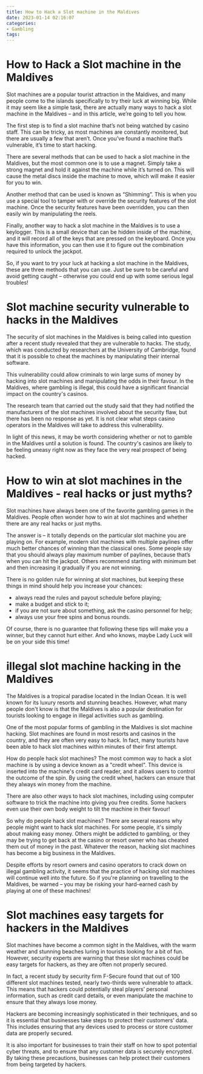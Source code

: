 ```yaml
---
title: How to Hack a Slot machine in the Maldives 
date: 2023-01-14 02:16:07
categories:
- Gambling
tags:
---
```



#  How to Hack a Slot machine in the Maldives 

Slot machines are a popular tourist attraction in the Maldives, and many people come to the islands specifically to try their luck at winning big. While it may seem like a simple task, there are actually many ways to hack a slot machine in the Maldives – and in this article, we’re going to tell you how.

The first step is to find a slot machine that’s not being watched by casino staff. This can be tricky, as most machines are constantly monitored, but there are usually a few that aren’t. Once you’ve found a machine that’s vulnerable, it’s time to start hacking.

There are several methods that can be used to hack a slot machine in the Maldives, but the most common one is to use a magnet. Simply take a strong magnet and hold it against the machine while it’s turned on. This will cause the metal discs inside the machine to move, which will make it easier for you to win.

Another method that can be used is known as “Shimming”. This is when you use a special tool to tamper with or override the security features of the slot machine. Once the security features have been overridden, you can then easily win by manipulating the reels.

Finally, another way to hack a slot machine in the Maldives is to use a keylogger. This is a small device that can be hidden inside of the machine, and it will record all of the keys that are pressed on the keyboard. Once you have this information, you can then use it to figure out the combination required to unlock the jackpot.

So, if you want to try your luck at hacking a slot machine in the Maldives, these are three methods that you can use. Just be sure to be careful and avoid getting caught – otherwise you could end up with some serious legal troubles!

#  Slot machine security vulnerable to hacks in the Maldives 

The security of slot machines in the Maldives is being called into question after a recent study revealed that they are vulnerable to hacks. The study, which was conducted by researchers at the University of Cambridge, found that it is possible to cheat the machines by manipulating their internal software.

This vulnerability could allow criminals to win large sums of money by hacking into slot machines and manipulating the odds in their favour. In the Maldives, where gambling is illegal, this could have a significant financial impact on the country's casinos.

The research team that carried out the study said that they had notified the manufacturers of the slot machines involved about the security flaw, but there has been no response as yet. It is not clear what steps casino operators in the Maldives will take to address this vulnerability.

In light of this news, it may be worth considering whether or not to gamble in the Maldives until a solution is found. The country's casinos are likely to be feeling uneasy right now as they face the very real prospect of being hacked.

#  How to win at slot machines in the Maldives - real hacks or just myths? 

Slot machines have always been one of the favorite gambling games in the Maldives. People often wonder how to win at slot machines and whether there are any real hacks or just myths.

The answer is – it totally depends on the particular slot machine you are playing on. For example, modern slot machines with multiple paylines offer much better chances of winning than the classical ones. Some people say that you should always play maximum number of paylines, because that’s when you can hit the jackpot. Others recommend starting with minimum bet and then increasing it gradually if you are not winning. 

There is no golden rule for winning at slot machines, but keeping these things in mind should help you increase your chances: 
- always read the rules and payout schedule before playing; 
- make a budget and stick to it; 
- if you are not sure about something, ask the casino personnel for help; 
- always use your free spins and bonus rounds.

Of course, there is no guarantee that following these tips will make you a winner, but they cannot hurt either. And who knows, maybe Lady Luck will be on your side this time!

#  illegal slot machine hacking in the Maldives 

The Maldives is a tropical paradise located in the Indian Ocean. It is well known for its luxury resorts and stunning beaches. However, what many people don't know is that the Maldives is also a popular destination for tourists looking to engage in illegal activities such as gambling.

One of the most popular forms of gambling in the Maldives is slot machine hacking. Slot machines are found in most resorts and casinos in the country, and they are often very easy to hack. In fact, many tourists have been able to hack slot machines within minutes of their first attempt.

How do people hack slot machines? The most common way to hack a slot machine is by using a device known as a "credit wheel". This device is inserted into the machine's credit card reader, and it allows users to control the outcome of the spin. By using the credit wheel, hackers can ensure that they always win money from the machine.

There are also other ways to hack slot machines, including using computer software to trick the machine into giving you free credits. Some hackers even use their own body weight to tilt the machine in their favour!

So why do people hack slot machines? There are several reasons why people might want to hack slot machines. For some people, it's simply about making easy money. Others might be addicted to gambling, or they may be trying to get back at the casino or resort owner who has cheated them out of money in the past. Whatever the reason, hacking slot machines has become a big business in the Maldives.

Despite efforts by resort owners and casino operators to crack down on illegal gambling activity, it seems that the practice of hacking slot machines will continue well into the future. So if you're planning on travelling to the Maldives, be warned – you may be risking your hard-earned cash by playing at one of these machines!

# Slot machines easy targets for hackers in the Maldives

Slot machines have become a common sight in the Maldives, with the warm weather and stunning beaches luring in tourists looking for a bit of fun. However, security experts are warning that these slot machines could be easy targets for hackers, as they are often not properly secured.

In fact, a recent study by security firm F-Secure found that out of 100 different slot machines tested, nearly two-thirds were vulnerable to attack. This means that hackers could potentially steal players’ personal information, such as credit card details, or even manipulate the machine to ensure that they always lose money.

Hackers are becoming increasingly sophisticated in their techniques, and so it is essential that businesses take steps to protect their customers’ data. This includes ensuring that any devices used to process or store customer data are properly secured.

It is also important for businesses to train their staff on how to spot potential cyber threats, and to ensure that any customer data is securely encrypted. By taking these precautions, businesses can help protect their customers from being targeted by hackers.